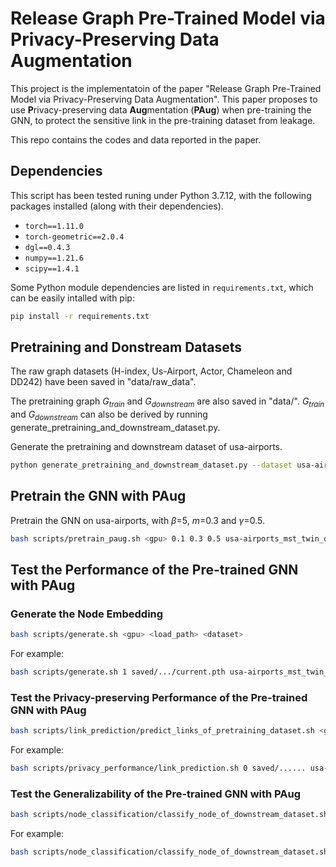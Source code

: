 # Release Graph Pre-Trained Model via Privacy-Preserving Data Augmentation

This project is the implementatoin of the paper "Release Graph Pre-Trained Model via Privacy-Preserving Data Augmentation". This paper proposes to use **P**rivacy-preserving data **Aug**mentation (**PAug**) when pre-training the GNN, to protect the sensitive link in the pre-training dataset from leakage.

This repo contains the codes and data reported in the paper.

## Dependencies

This script has been tested runing under Python 3.7.12, with the following packages installed (along with their dependencies).

- `torch==1.11.0`
- `torch-geometric==2.0.4`
- `dgl==0.4.3`
- `numpy==1.21.6`
- `scipy==1.4.1`

Some Python module dependencies are listed in `requirements.txt`, which can be easily intalled with pip:

```bash
pip install -r requirements.txt
```

## Pretraining and Donstream Datasets

The raw graph datasets (H-index, Us-Airport, Actor, Chameleon and DD242) have been saved in "data/raw_data".

The pretraining graph $G_{train}$ and $G_{downstream}$ are also saved in "data/". $G_{train}$ and $G_{downstream}$ can also be derived by running generate_pretraining_and_downstream_dataset.py.

Generate the pretraining and downstream dataset of usa-airports. 

```bash
python generate_pretraining_and_downstream_dataset.py --dataset usa-airports
```

## Pretrain the GNN with PAug

Pretrain the GNN on usa-airports, with $\beta$=5, $m$=0.3 and $\gamma$=0.5.

```bash
bash scripts/pretrain_paug.sh <gpu> 0.1 0.3 0.5 usa-airports_mst_twin_domain1 usa-airports_mst_domain1
```


## Test the Performance of the Pre-trained GNN with PAug

### Generate the Node Embedding

```bash
bash scripts/generate.sh <gpu> <load_path> <dataset>
```

For example:

```bash
bash scripts/generate.sh 1 saved/.../current.pth usa-airports_mst_twin_domain2
```

### Test the Privacy-preserving Performance of the Pre-trained GNN with PAug

```bash
bash scripts/link_prediction/predict_links_of_pretraining_dataset.sh <gpu> <load_path> <hidden_size> <dowstream_dataset> <pretraining_dataset>
```

For example:

```bash
bash scripts/privacy_performance/link_prediction.sh 0 saved/...... usa-airports_mst_twin_domain2 usa-airports_mst_twin_domain1
```

### Test the Generalizability of the Pre-trained GNN with PAug

```bash
bash scripts/node_classification/classify_node_of_downstream_dataset.sh <gpu> <load_path> <hidden_size> <downstream_dataset>
```

For example:

```bash
bash scripts/node_classification/classify_node_of_downstream_dataset.sh 1 save/...... 64 usa-airports_mst_twin_domain2
```
